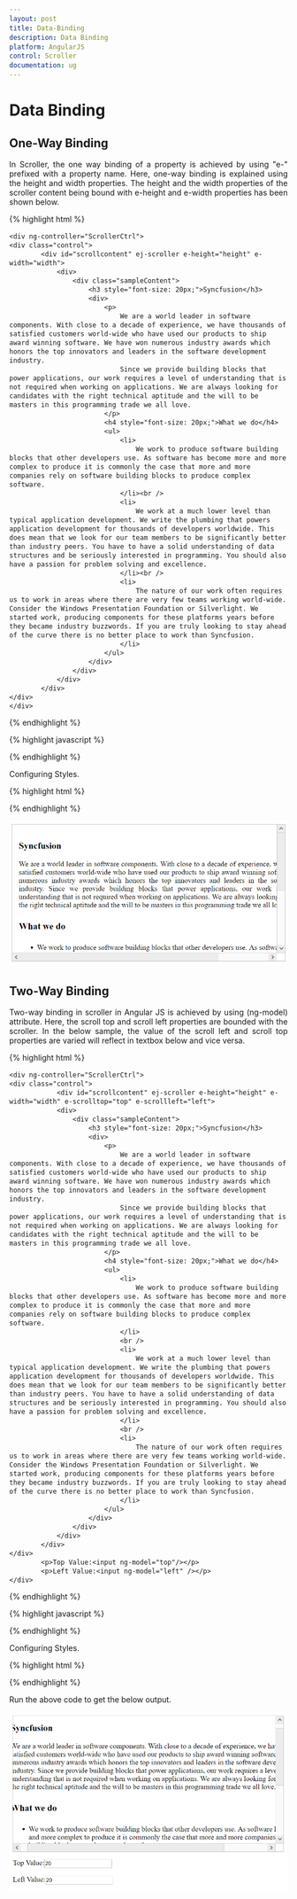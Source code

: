 ```yaml
---
layout: post
title: Data-Binding
description: Data Binding 
platform: AngularJS
control: Scroller
documentation: ug
---
```


# Data Binding

## One-Way Binding

In Scroller, the one way binding of a property is achieved by using "e-" prefixed with a property name. Here, one-way binding is explained using the height and width properties. The height and the width properties of the scroller content being bound with e-height and e-width properties has been shown below.

{% highlight html %}

    <div ng-controller="ScrollerCtrl">
    <div class="control">
            <div id="scrollcontent" ej-scroller e-height="height" e-width="width">
                <div>
                    <div class="sampleContent">
                        <h3 style="font-size: 20px;">Syncfusion</h3>
                        <div>
                            <p>
                                We are a world leader in software components. With close to a decade of experience, we have thousands of satisfied customers world-wide who have used our products to ship award winning software. We have won numerous industry awards which honors the top innovators and leaders in the software development industry.
                                Since we provide building blocks that power applications, our work requires a level of understanding that is not required when working on applications. We are always looking for candidates with the right technical aptitude and the will to be masters in this programming trade we all love.
                            </p>
                            <h4 style="font-size: 20px;">What we do</h4>
                            <ul>
                                <li>
                                    We work to produce software building blocks that other developers use. As software has become more and more complex to produce it is commonly the case that more and more companies rely on software building blocks to produce complex software.
                                </li><br />
                                <li>
                                    We work at a much lower level than typical application development. We write the plumbing that powers application development for thousands of developers worldwide. This does mean that we look for our team members to be significantly better than industry peers. You have to have a solid understanding of data structures and be seriously interested in programming. You should also have a passion for problem solving and excellence.
                                </li><br />
                                <li>
                                    The nature of our work often requires us to work in areas where there are very few teams working world-wide. Consider the Windows Presentation Foundation or Silverlight. We started work, producing components for these platforms years before they became industry buzzwords. If you are truly looking to stay ahead of the curve there is no better place to work than Syncfusion.
                                </li>
                            </ul>
                        </div>
                    </div>
                </div>
            </div>
    </div>
    </div>
        
{% endhighlight %}

{% highlight javascript %}

<script>
    angular.module('scrollerrApp', ['ejangular'])
     .controller('ScrollerCtrl', function ($scope) {
         $scope.height = "300px";
         $scope.width = "600px";
    });
</script>

{% endhighlight %}

Configuring Styles.

{% highlight html %}

<style type="text/css">
        .control {
            border: 1px solid #bbbcbb;
            width: 600px;
            margin: 0 auto;
            height: 300px;
        }

        .sampleContent {
            width: 700px;
            padding: 15px;
        }
        p,ul{
            text-align:justify;
        }
</style>

{% endhighlight %}

![](data-binding_images/one-way-binding.png)

## Two-Way Binding

Two-way binding in scroller in Angular JS is achieved by using (ng-model) attribute. Here, the scroll top and scroll left properties are bounded with the scroller. In the below sample, the value of the scroll left and scroll top properties are varied will reflect in textbox below and vice versa.

{% highlight html %}

    <div ng-controller="ScrollerCtrl">
    <div class="control">
                <div id="scrollcontent" ej-scroller e-height="height" e-width="width" e-scrolltop="top" e-scrollleft="left">
                <div>
                    <div class="sampleContent">
                        <h3 style="font-size: 20px;">Syncfusion</h3>
                        <div>
                            <p>
                                We are a world leader in software components. With close to a decade of experience, we have thousands of satisfied customers world-wide who have used our products to ship award winning software. We have won numerous industry awards which honors the top innovators and leaders in the software development industry.
                                Since we provide building blocks that power applications, our work requires a level of understanding that is not required when working on applications. We are always looking for candidates with the right technical aptitude and the will to be masters in this programming trade we all love.
                            </p>
                            <h4 style="font-size: 20px;">What we do</h4>
                            <ul>
                                <li>
                                    We work to produce software building blocks that other developers use. As software has become more and more complex to produce it is commonly the case that more and more companies rely on software building blocks to produce complex software.
                                </li>
                                <br />
                                <li>
                                    We work at a much lower level than typical application development. We write the plumbing that powers application development for thousands of developers worldwide. This does mean that we look for our team members to be significantly better than industry peers. You have to have a solid understanding of data structures and be seriously interested in programming. You should also have a passion for problem solving and excellence.
                                </li>
                                <br />
                                <li>
                                    The nature of our work often requires us to work in areas where there are very few teams working world-wide. Consider the Windows Presentation Foundation or Silverlight. We started work, producing components for these platforms years before they became industry buzzwords. If you are truly looking to stay ahead of the curve there is no better place to work than Syncfusion.
                                </li>
                            </ul>
                        </div>
                    </div>
                </div>
            </div>
    </div>
            <p>Top Value:<input ng-model="top"/></p>
            <p>Left Value:<input ng-model="left" /></p>
    </div>
    

{% endhighlight %}

{% highlight javascript %}

<script>
    angular.module('scrollerrApp', ['ejangular'])
     .controller('ScrollerCtrl', function ($scope) {
         $scope.height = "300px";
         $scope.width = "600px";
         $scope.top = "20";
         $scope.left = "20";
    });
</script>
    
{% endhighlight %}

Configuring Styles.

{% highlight html %}

<style type="text/css">
        .control {
            border: 1px solid #bbbcbb;
            width: 600px;
            margin: 0 auto;
            height: 300px;
        }

        .sampleContent {
            width: 700px;
            padding: 15px;
        }
</style>
    
{% endhighlight %}

Run the above code to get the below output.

![](data-binding_images/two-way-binding.png)